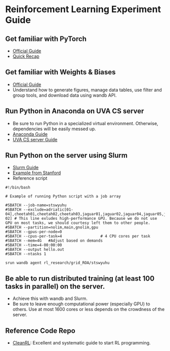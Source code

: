 # Reinforcement Learning Experiment Guide

## Get familiar with PyTorch

* [Official Guide](https://pytorch.org/tutorials/)
* [Quick Recap](https://www.cs.princeton.edu/courses/archive/fall19/cos484/lectures/pytorch.pdf)

##  Get familiar with Weights & Biases
* [Official Guide](https://wandb.ai/site/tutorials)
* Understand how to generate figures, manage data tables, use filter and group tools, and download data using wandb API.

## Run Python in Anaconda on UVA CS server
* Be sure to run Python in a specialized virtual environment. Otherwise, dependencies will be easily messed up. 
* [Anaconda Guide](https://www.anaconda.com/)
* [UVA CS server Guide](https://www.cs.virginia.edu/wiki/doku.php?id=start)
  

## Run Python on the server using Slurm
* [Slurm Guide](https://slurm.schedmd.com/documentation.html)
* [Example from Stanford](https://rcpedia.stanford.edu/topicGuides/jobArrayPythonExample.html)
* Reference script
```
#!/bin/bash

# Example of running Python script with a job array

#SBATCH --job-name=stswyuhu
#SBATCH --exclude=adriatic[01-04],cheetah01,cheetah02,cheetah03,jaguar01,jaguar02,jaguar04,jaguar05,jaguar06,lotus,lynx[01-02] # This line exludes high-performance GPU. Because we do not use GPU on most tasks, we should courtesy left them to other people.
#SBATCH --partition=nolim,main,gnolim,gpu
#SBATCH --gpus-per-node=0
#SBATCH --cpus-per-task=4                 # 4 CPU cores per task
#SBATCH --mem=4G   #Adjust based on demands
#SBATCH --time=4-00:00:00
#SBATCH --output hello.out            
#SBATCH --ntasks 1                   

srun wandb agent rl_research/grid_ROA/stswyuhu
```


## Be able to run distributed training (at least 100 tasks in parallel) on the server.
* Achieve this with wandb and Slurm.
* Be sure to leave enough computational power (especially GPU) to others. Use at most 1600 cores or less depends on the crowdness of the server.

## Reference Code Repo
* [CleanRL](https://github.com/vwxyzjn/cleanrl): Excellent and systematic guide to start RL programming.
 
